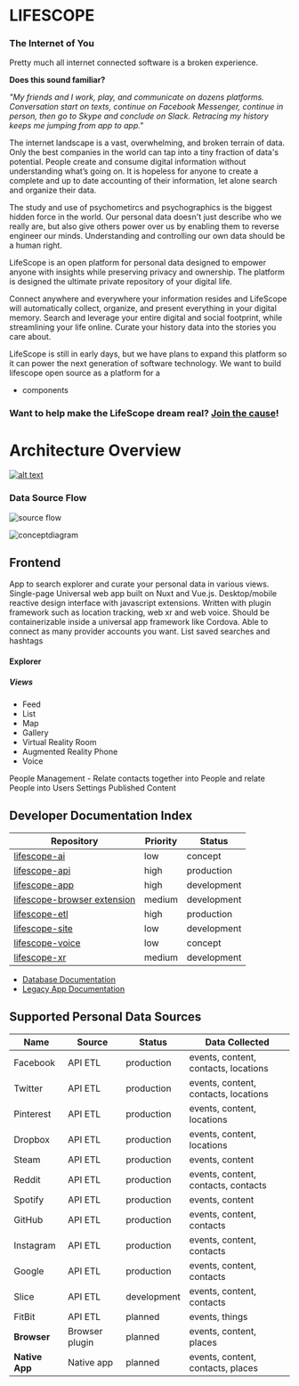 # LIFESCOPE

### The Internet of You

Pretty much all internet connected software is a broken experience. 

**Does this sound familiar?**

_"My friends and I work, play, and communicate on dozens platforms. Conversation start on texts, continue on Facebook Messenger, continue in person, then go to Skype and conclude on Slack. Retracing my history keeps me jumping from app to app."_

The internet landscape is a vast, overwhelming, and broken terrain of data. Only the best companies in the world can tap into a tiny fraction of data's potential. People create and consume digital information without understanding what’s going on.  It is hopeless for anyone to create a complete and up to date accounting of their information, let alone search and organize their data.

The study and use of psychometircs and psychographics is the biggest hidden force in the world. Our personal data doesn't just describe who we really are, but also give others power over us by enabling them to reverse engineer our minds. Understanding and controlling our own data should be a human right.

LifeScope is an open platform for personal data designed to empower anyone with insights while preserving privacy and ownership. The platform is designed the ultimate private repository of your digital life. 

Connect anywhere and everywhere your information resides and LifeScope will automatically collect, organize, and present everything in your digital memory. Search and leverage your entire digital and social footprint, while streamlining your life online. Curate your history data into the stories you care about.

LifeScope is still in early days, but we have plans to expand this platform so it can power the next generation of software technology. We want to build lifescope open source as a platform for  a 
- components

### Want to help make the LifeScope dream real? [Join the cause](https://lifescope.io/signupdev)!

# Architecture  Overview

[ ![alt text][arch]](https://lifescopelabs.github.io/assets/diagrams/LifeScope%20Architecture%20Planning%203-26-18.pdf)


### Data Source Flow

![source flow][soureflow]

![conceptdiagram][conceptdiagram]

## Frontend

App to search explorer and curate your personal data in various views. Single-page Universal web app built on Nuxt and Vue.js. Desktop/mobile reactive design interface with javascript extensions. Written with plugin framework such as location tracking, web xr and web voice. Should be containerizable inside a universal app framework like Cordova. Able to connect as many provider accounts you want. List saved searches and hashtags


#### Explorer

##### Views
* Feed
* List
* Map
* Gallery
* Virtual Reality Room
* Augmented Reality Phone
* Voice



People Management - Relate contacts together into People and relate People into Users
Settings
Published Content

## Developer Documentation Index
| Repository | Priority | Status |
|--|--|--|
| [lifescope-ai](https://lifescopelabs.github.io/ai.html) | low | concept |
| [lifescope-api](https://lifescopelabs.github.io/api.html) | high | production |
| [lifescope-app](https://lifescopelabs.github.io/app.html) | high | development |
| [lifescope-browser extension](https://lifescopelabs.github.io/browser-extension.html) | medium | development |
| [lifescope-etl](https://lifescopelabs.github.io/etl.html) | high | production |
| [lifescope-site](https://lifescopelabs.github.io/site.html) | low | development |
| [lifescope-voice](https://lifescopelabs.github.io/voice.html) | low | concept |
| [lifescope-xr](https://lifescopelabs.github.io/xr.html) | medium | development |

- [Database Documentation](https://lifescopelabs.github.io/db.html)
- [Legacy App Documentation](https://github.com/LifeScopeLabs/lifescope-etl/tree/master/archive/tutorial)

## Supported Personal Data Sources

| Name | Source | Status | Data Collected |
|--|--|--|--|
| Facebook | API ETL | production | events, content, contacts, locations |
| Twitter | API ETL | production | events, content, contacts, locations |
| Pinterest | API ETL | production | events, content, locations |
| Dropbox | API ETL | production | events, content, locations |
| Steam | API ETL | production | events, content |
| Reddit | API ETL | production | events, content, contacts, contacts |
| Spotify | API ETL | production | events, content |
| GitHub | API ETL | production | events, content, contacts |
| Instagram | API ETL | production | events, content, contacts |
| Google | API ETL | production | events, content, contacts |
| Slice | API ETL | development | events, content, contacts |
| FitBit | API ETL | planned | events, things |
| **Browser** | Browser plugin | planned | events, content, places |
| **Native App** | Native app | planned | events, content, contacts, places |


[conceptdiagram]:https://lifescopelabs.github.io/assets/img/concept-diagram.png
[soureflow]:https://lifescopelabs.github.io/assets/diagrams/data-source-flow.png
[arch]: https://lifescopelabs.github.io/assets/diagrams/LifeScope%20Architecture%20PlanningNEW.jpg  
<!--stackedit_data:
eyJoaXN0b3J5IjpbMTM4Mzc2NDU0M119
-->